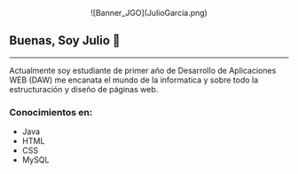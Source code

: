 <p align="center">
![Banner_JGO](JulioGarcía.png)
</p>

## Buenas, Soy Julio 👋
***
Actualmente soy estudiante de primer año de Desarrollo de Aplicaciones WEB (DAW)
me encanata el mundo de la informatica y sobre todo la estructuración y diseño de páginas web.

### Conocimientos en:
- Java
- HTML
- CSS
- MySQL

<!--
**Juliogarort/JulioGarort** is a ✨ _special_ ✨ repository because its `README.md` (this file) appears on your GitHub profile.

Here are some ideas to get you started:

- 🔭 I’m currently working on ...
- 🌱 I’m currently learning ...
- 👯 I’m looking to collaborate on ...
- 🤔 I’m looking for help with ...
- 💬 Ask me about ...
- 📫 How to reach me: ...
- 😄 Pronouns: ...
- ⚡ Fun fact: ...
-->
